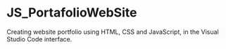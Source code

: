 # JS_PortafolioWebSite
Creating website portfolio using HTML, CSS and JavaScript, in the Visual Studio Code interface.
